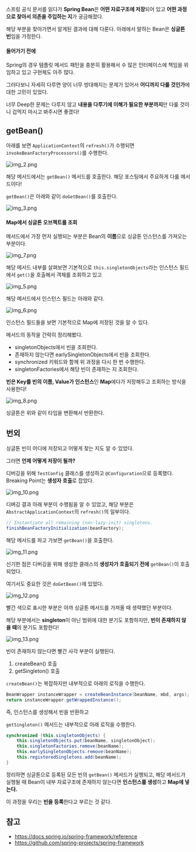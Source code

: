 스프링 공식 문서를 읽다가 **Spring Bean**은 **어떤 자료구조에 저장**되어 있고 **어떤 과정으로 찾아서 의존을 주입하는 지**가 궁금해졌다.

해당 부분을 찾아가면서 알게된 결과에 대해 다룬다. 아래에서 말하는 Bean은 **싱글톤 빈**임을 가정한다.

#### 들어가기 전에

Spring의 경우 템플릿 메서드 패턴을 충분히 활용해서 수 많은 인터페이스에 책임을 위임하고 있고 구현체도 아주 많다.

그러다보니 자세히 다루면 양이 너무 방대해지는 문제가 있어서 **어디까지 다룰 것인가**에 대한 고민이 있었다.

너무 Deep한 문제는 다루지 않고 **내용을 다루기에 이해가 필요한 부분까지**만 다룰 것이니 겁먹지 마시고 봐주시면 좋겠다!

## getBean()

아래를 보면 `ApplicationContext`의 `refresh()`가 수행되면 `invokeBeanFactoryProcessors()`를 수행한다.

![img_2.png](images/img_2.png)

해당 메서드에서는 `getBean()` 메서드를 호출한다. 해당 포스팅에서 주요하게 다룰 메서드이다!

`getBean()`은 아래와 같이 `doGetBean()`를 호출한다.

![img_3.png](images/img_3.png)

#### Map에서 싱글톤 오브젝트를 조회

메서드에서 가장 먼저 실행되는 부분은 Bean의 **이름**으로 싱글톤 인스턴스를 가져오는 부분이다.

![img_7.png](images/img_7.png)

해당 메서드 내부를 살펴보면 기본적으로 `this.singletonObjects`라는 인스턴스 필드에서 `get()`을 호출해서 객체를 조회하고 있고 

![img_5.png](images/img_5.png)

해당 메서드에서 인스턴스 필드는 아래와 같다.

![img_6.png](images/img_6.png)
 
인스턴스 필드들을 보면 기본적으로 Map에 저장된 것을 알 수 있다.

메서드의 동작을 간략히 정리해봤다.
- singletonObjects에서 빈을 조회한다.
- 존재하지 않는다면 earlySingletonObjects에서 빈을 조회한다.
- synchronized 키워드와 함께 위 과정을 다시 한 번 수행한다.
- singletonFactories에서 해당 빈이 존재하는 지 조회한다.

**빈은 Key를 빈의 이름, Value가 인스턴스**인 **Map**에다가 저장해두고 조회하는 방식을 사용한다!

![img_8.png](images/img_8.png)

싱글톤은 위와 같이 타입을 변환해서 반환한다.

## 번외

싱글톤 빈이 어디에 저장되고 어떻게 찾는 지도 알 수 있었다.

그러면 **언제 어떻게 저장이 될까?**

디버깅을 위해 `TestConfig` 클래스를 생성하고 `@Configuration`으로 등록했다. Breaking Point는 **생성자 호출**로 잡았다.

![img_10.png](images/img_10.png)

디벼깅 결과 아래 부분이 수행됨을 알 수 있었고, 해당 부분은 `AbstractApplicationContext`의 `refresh()`의 일부이다.

```java
// Instantiate all remaining (non-lazy-init) singletons.
finishBeanFactoryInitialization(beanFactory);
```

해당 메서드를 파고 가보면 `getBean()`을 호출한다.

![img_11.png](images/img_11.png)

신기한 점은 디버깅을 위해 생성한 클래스의 **생성자가 호출되기 전에** `getBean()`이 호출되었다.

여기서도 중요한 것은 `doGetBean()`에 있었다.

![img_12.png](images/img_12.png)

빨간 색으로 표시한 부분은 아까 싱글톤 메서드를 가져올 때 생략했던 부분이다.

해당 부분에서는 **singleton**이 아닌 범위에 대한 분기도 포함하지만, **빈이 존재하지 않을 때**의 분기도 포함한다!

![img_13.png](images/img_13.png)

빈이 존재하지 않는다면 빨간 사각 부분이 실행된다.
1. createBean() 호출
2. getSingleton() 호출

`createBean()`는 복잡하지만 내부적으로 아래의 로직을 수행한다.

```java
BeanWrapper instanceWrapper = createBeanInstance(beanName, mbd, args);
return instanceWrapper.getWrappedInstance();
```

즉, 인스턴스를 생성해서 빈을 반환하고

`getSingleton()` 메서드는 내부적으로 아래 로직을 수행한다.

```java
synchronized (this.singletonObjects) {
    this.singletonObjects.put(beanName, singletonObject);
    this.singletonFactories.remove(beanName);
    this.earlySingletonObjects.remove(beanName);
    this.registeredSingletons.add(beanName);
}
```

정리하면 싱글톤으로 등록된 모든 빈의 `getBean()` 메서드가 실행되고, 해당 메서드가 실행될 때 Bean이 내부 자료구조에 존재하지 않는다면 **인스턴스를 생성**하고 **Map에 넣는다.**

이 과정을 우리는 **빈을 등록**한다고 부르는 것 같다.

## 참고

- https://docs.spring.io/spring-framework/reference
- https://github.com/spring-projects/spring-framework


